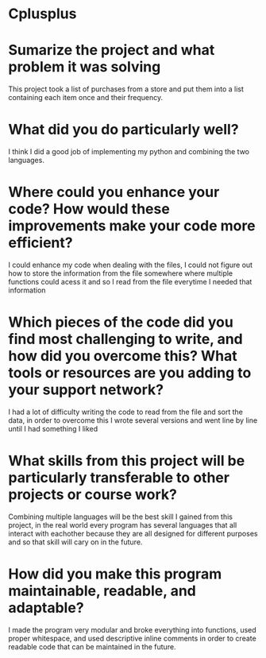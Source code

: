 # Cplusplus

# Sumarize the project and what problem it was solving
This project took a list of purchases from a store and put them into a list containing each item once and their frequency.

# What did you do particularly well?
I think I did a good job of implementing my python and combining the two languages.

# Where could you enhance your code? How would these improvements make your code more efficient?
I could enhance my code when dealing with the files, I could not figure out how to store the information from the file somewhere where multiple functions could acess it and so I read from the file everytime I needed that information

# Which pieces of the code did you find most challenging to write, and how did you overcome this? What tools or resources are you adding to your support network?
I had a lot of difficulty writing the code to read from the file and sort the data, in order to overcome this I wrote several versions and went line by line until I had something I liked

# What skills from this project will be particularly transferable to other projects or course work?
Combining multiple languages will be the best skill I gained from this project, in the real world every program has several languages that all interact with eachother because they are all designed for different purposes and so that skill will cary on in the future.

# How did you make this program maintainable, readable, and adaptable?
I made the program very modular and broke everything into functions, used proper whitespace, and used descriptive inline comments in order to create readable code that can be maintained in the future.
